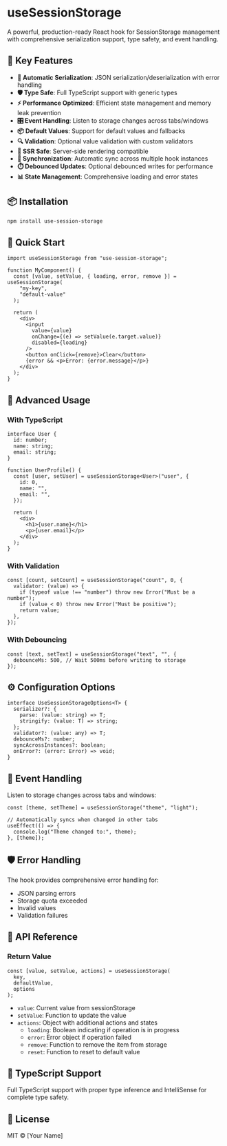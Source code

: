 # useSessionStorage

A powerful, production-ready React hook for SessionStorage management with comprehensive serialization support, type safety, and event handling.

## 🎯 Key Features

- **🔄 Automatic Serialization**: JSON serialization/deserialization with error handling
- **🛡️ Type Safe**: Full TypeScript support with generic types
- **⚡ Performance Optimized**: Efficient state management and memory leak prevention
- **🎛️ Event Handling**: Listen to storage changes across tabs/windows
- **📦 Default Values**: Support for default values and fallbacks
- **🔍 Validation**: Optional value validation with custom validators
- **🚫 SSR Safe**: Server-side rendering compatible
- **🔄 Synchronization**: Automatic sync across multiple hook instances
- **⏱️ Debounced Updates**: Optional debounced writes for performance
- **📊 State Management**: Comprehensive loading and error states

## 📦 Installation

```bash
npm install use-session-storage
```

## 🚀 Quick Start

```tsx
import useSessionStorage from "use-session-storage";

function MyComponent() {
  const [value, setValue, { loading, error, remove }] = useSessionStorage(
    "my-key",
    "default-value"
  );

  return (
    <div>
      <input
        value={value}
        onChange={(e) => setValue(e.target.value)}
        disabled={loading}
      />
      <button onClick={remove}>Clear</button>
      {error && <p>Error: {error.message}</p>}
    </div>
  );
}
```

## 🔧 Advanced Usage

### With TypeScript

```tsx
interface User {
  id: number;
  name: string;
  email: string;
}

function UserProfile() {
  const [user, setUser] = useSessionStorage<User>("user", {
    id: 0,
    name: "",
    email: "",
  });

  return (
    <div>
      <h1>{user.name}</h1>
      <p>{user.email}</p>
    </div>
  );
}
```

### With Validation

```tsx
const [count, setCount] = useSessionStorage("count", 0, {
  validator: (value) => {
    if (typeof value !== "number") throw new Error("Must be a number");
    if (value < 0) throw new Error("Must be positive");
    return value;
  },
});
```

### With Debouncing

```tsx
const [text, setText] = useSessionStorage("text", "", {
  debounceMs: 500, // Wait 500ms before writing to storage
});
```

## ⚙️ Configuration Options

```tsx
interface UseSessionStorageOptions<T> {
  serializer?: {
    parse: (value: string) => T;
    stringify: (value: T) => string;
  };
  validator?: (value: any) => T;
  debounceMs?: number;
  syncAcrossInstances?: boolean;
  onError?: (error: Error) => void;
}
```

## 🔄 Event Handling

Listen to storage changes across tabs and windows:

```tsx
const [theme, setTheme] = useSessionStorage("theme", "light");

// Automatically syncs when changed in other tabs
useEffect(() => {
  console.log("Theme changed to:", theme);
}, [theme]);
```

## 🛡️ Error Handling

The hook provides comprehensive error handling for:

- JSON parsing errors
- Storage quota exceeded
- Invalid values
- Validation failures

## 📖 API Reference

### Return Value

```tsx
const [value, setValue, actions] = useSessionStorage(
  key,
  defaultValue,
  options
);
```

- `value`: Current value from sessionStorage
- `setValue`: Function to update the value
- `actions`: Object with additional actions and states
  - `loading`: Boolean indicating if operation is in progress
  - `error`: Error object if operation failed
  - `remove`: Function to remove the item from storage
  - `reset`: Function to reset to default value

## 🔧 TypeScript Support

Full TypeScript support with proper type inference and IntelliSense for complete type safety.

## 📄 License

MIT © [Your Name]

